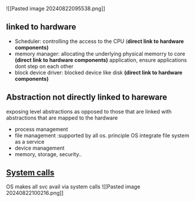 ![[Pasted image 20240822095538.png]]
## linked to hardware
- Scheduler: controlling the access to the CPU (**direct link to hardware components)**
- memory manager: allocating the underlying physical memorry to core **(direct link to hardware components)** application, ensure applications dont step on each other 
- block device driver: blocked device like disk **(direct link to hardware components)**

## Abstraction not directly linked to hareware

 exposing level abstractions as opposed to those that are linked with abstractions that are mapped to the hardware
- process management
- file management :supported by all os. principle OS integrate file system as a service  
- device management
- memory, storage, security.. 


## [System calls](./SYSTEM_CALL)

OS makes all svc avail via system calls 
![[Pasted image 20240822100216.png]]